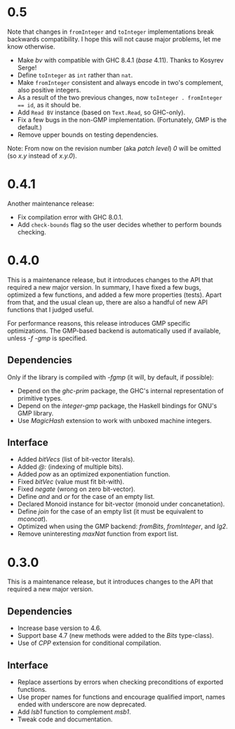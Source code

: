 
0.5
===

Note that changes in `fromInteger` and `toInteger` implementations break backwards compatibility.
I hope this will not cause major problems, let me know otherwise.

* Make _bv_ with compatible with GHC 8.4.1 (_base_ 4.11). Thanks to Kosyrev Serge!
* Define `toInteger` as `int` rather than `nat`.
* Make `fromInteger` consistent and always encode in two's complement, also positive integers.
* As a result of the two previous changes, now `toInteger . fromInteger == id`, as it should be.
* Add `Read BV` instance (based on `Text.Read`, so GHC-only).
* Fix a few bugs in the non-GMP implementation. (Fortunately, GMP is the default.)
* Remove upper bounds on testing dependencies.

Note: From now on the revision number (aka _patch level_) _0_ will be omitted (so _x.y_ instead of _x.y.0_).

0.4.1
=====

Another maintenance release:

* Fix compilation error with GHC 8.0.1.
* Add `check-bounds` flag so the user decides whether to perform bounds checking.

0.4.0
=====

This is a maintenance release, but it introduces changes to the API that required a new major version.
In summary, I have fixed a few bugs, optimized a few functions, and added a few more properties (tests).
Apart from that, and the usual clean up, there are also a handful of new API functions that I judged useful.

For performance reasons, this release introduces GMP specific optimizations.
The GMP-based backend is automatically used if available, unless _-f -gmp_ is specified.

Dependencies
-----------

Only if the library is compiled with _-fgmp_ (it will, by default, if possible):

* Depend on the _ghc-prim_ package, the GHC's internal representation of primitive types.
* Depend on the _integer-gmp_ package, the Haskell bindings for GNU's GMP library.
* Use _MagicHash_ extension to work with unboxed machine integers.

Interface
---------

* Added _bitVecs_ (list of bit-vector literals).
* Added _@:_ (indexing of multiple bits).
* Added _pow_ as an optimized exponentiation function.
* Fixed _bitVec_ (value must fit bit-with).
* Fixed _negate_ (wrong on zero bit-vector).
* Define _and_ and _or_ for the case of an empty list.
* Declared Monoid instance for bit-vector (monoid under concanetation).
* Define _join_ for the case of an empty list (it must be equivalent to _mconcat_).
* Optimized when using the GMP backend: _fromBits_, _fromInteger_, and _lg2_.
* Remove uninteresting _maxNat_ function from export list.

0.3.0
=====

This is a maintenance release, but it introduces changes to the API that required a new major version.

Dependencies
-----------

* Increase base version to 4.6.
* Support base 4.7 (new methods were added to the _Bits_ type-class).
* Use of _CPP_ extension for conditional compilation.

Interface
---------

* Replace assertions by errors when checking preconditions of exported functions.
* Use proper names for functions and encourage qualified import, names ended with underscore are now deprecated.
* Add _lsb1_ function to complement _msb1_.
* Tweak code and documentation.

